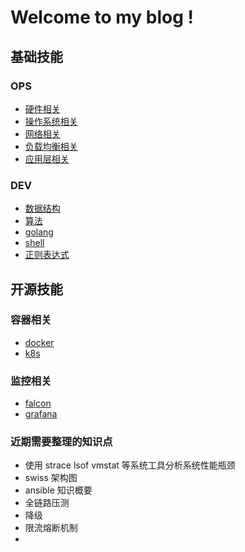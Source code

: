 # Welcome to my blog !
## 基础技能
### OPS
* [硬件相关](/docs/hardware/home.md)
* [操作系统相关](/docs/operate_system/home.md)
* [网络相关](/docs/network/home.md)
* [负载均衡相关](/docs/load_balance/load_balance.md)
* [应用层相关](/docs/application/home.md)

### DEV
* [数据结构](/docs/data_structure/home.md)
* [算法](/docs/algorithm/home.md)
* [golang](/docs/golang/home.md)
* [shell](/docs/shell/home.md)
* [正则表达式](/docs/regular/home.md)

## 开源技能
### 容器相关
* [docker](/docs/docker/home.md)
* [k8s](/docs/k8s/home.md)    

### 监控相关
* [falcon](/docs/falcon/home.md)
* [grafana](/docs/grafana/home.md)

### 近期需要整理的知识点
* 使用 strace lsof vmstat 等系统工具分析系统性能瓶颈
* swiss 架构图
* ansible 知识概要
* 全链路压测
* 降级
* 限流熔断机制
* 
